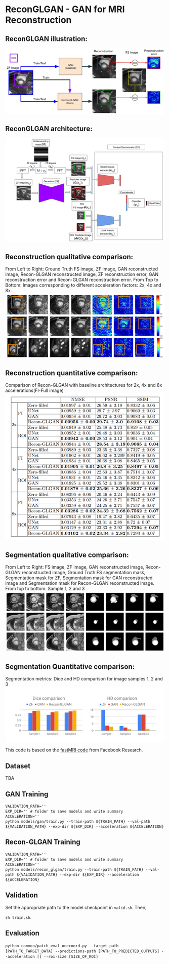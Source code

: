 # ReconGLGAN - GAN for MRI Reconstruction

## ReconGLGAN illustration:
![](figures/Recon_ROI_illustration.jpg)
## ReconGLGAN architecture:
![](figures/ROI_GAN.jpg)

## Reconstruction qualitative comparison:
From Left to Right: Ground Truth FS image, ZF image, GAN reconstructed
image, Recon-GLGAN reconstructed image, ZF reconstruction error, GAN reconstruction
error and Recon-GLGAN reconstruction error. From Top to Bottom: Images corresponding
to different acceleration factors: 2x, 4x and 8x.
![](figures/recon_qualitative_comparison.jpg)

## Reconstruction quantitative comparison:
Comparison of Recon-GLGAN with baseline architectures for 2x, 4x and 8x
accelerations(FI-Full image)
![](figures/recon_quantitative_comparison.jpg)


## Segmentation qualitative comparison:
From Left to Right: FS image, ZF image, GAN reconstructed image, Recon-GLGAN reconstructed image, Ground Truth FS segmentation mask, Segmentation mask for ZF, Segmentation mask for GAN reconstructed image and Segmentation mask for Recon-GLGAN reconstructed image. From top to bottom: Sample 1, 2 and 3
![](figures/seg_qualitative_comparison.jpg)

## Segmentation Quantitative comparison:
Segmentation metrics: Dice and HD comparison for image samples 1, 2 and 3
![](figures/seg_quantitative_comparison.jpg)



This code is based on the [fastMRI code](https://github.com/facebookresearch/fastMRI) from Facebook Research.



## Dataset

TBA

## GAN Training 
```TRAIN_PATH=''
VALIDATION_PATH=''
EXP_DIR='' # folder to save models and write summary
ACCELERATION=''
python models/gan/train.py --train-path ${TRAIN_PATH} --val-path ${VALIDATION_PATH} --exp-dir ${EXP_DIR} --acceleration ${ACCELERATION}
```
## Recon-GLGAN Training 
```TRAIN_PATH=''
VALIDATION_PATH=''
EXP_DIR='' # folder to save models and write summary
ACCELERATION=''
python models/recon_glgan/train.py --train-path ${TRAIN_PATH} --val-path ${VALIDATION_PATH} --exp-dir ${EXP_DIR} --acceleration ${ACCELERATION}
```




## Validation

Set the appropriate path to the model checkpoint in ```valid.sh```. Then,

```sh train.sh```.


## Evaluation

```python common/patch_eval_onecoord.py --target-path [PATH_TO_TARGET_DATA] --predictions-path [PATH_TO_PREDICTED_OUTPUTS] --acceleration [] --roi-size [SIZE_OF_ROI]```